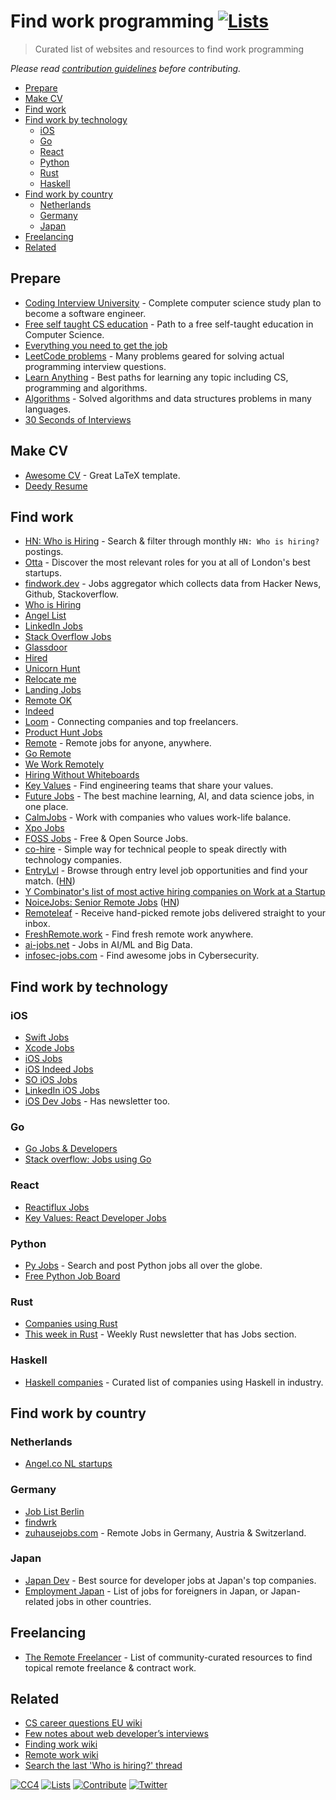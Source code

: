 # Find work programming [![Lists](https://img.shields.io/badge/-more%20lists-0a0a0a.svg?style=flat&colorA=0a0a0a)](https://github.com/learn-anything/curated-lists)

> Curated list of websites and resources to find work programming

_Please read [contribution guidelines](contributing.md) before contributing._

- [Prepare](#prepare)
- [Make CV](#make-cv)
- [Find work](#find-work)
- [Find work by technology](#find-work-by-technology)
  - [iOS](#ios)
  - [Go](#go)
  - [React](#react)
  - [Python](#python)
  - [Rust](#rust)
  - [Haskell](#haskell)
- [Find work by country](#find-work-by-country)
  - [Netherlands](#netherlands)
  - [Germany](#germany)
  - [Japan](#japan)
- [Freelancing](#freelancing)
- [Related](#related)

## Prepare

- [Coding Interview University](https://github.com/jwasham/coding-interview-university) - Complete computer science study plan to become a software engineer.
- [Free self taught CS education](https://github.com/ossu/computer-science) - Path to a free self-taught education in Computer Science.
- [Everything you need to get the job](https://github.com/kdn251/interviews)
- [LeetCode problems](https://leetcode.com) - Many problems geared for solving actual programming interview questions.
- [Learn Anything](https://learn-anything.xyz) - Best paths for learning any topic including CS, programming and algorithms.
- [Algorithms](https://github.com/marcosfede/algorithms) - Solved algorithms and data structures problems in many languages.
- [30 Seconds of Interviews](https://github.com/fejes713/30-seconds-of-interviews)

## Make CV

- [Awesome CV](https://github.com/posquit0/Awesome-CV) - Great LaTeX template.
- [Deedy Resume](https://github.com/deedy/Deedy-Resume)

## Find work

- [HN: Who is Hiring](https://kennytilton.github.io/whoishiring/) - Search & filter through monthly `HN: Who is hiring?` postings.
- [Otta](https://otta.co/) - Discover the most relevant roles for you at all of London's best startups.
- [findwork.dev](https://findwork.dev) - Jobs aggregator which collects data from Hacker News, Github, Stackoverflow.
- [Who is Hiring](https://whoishiring.io)
- [Angel List](https://angel.co/jobs)
- [LinkedIn Jobs](https://www.linkedin.com/jobs/)
- [Stack Overflow Jobs](https://stackoverflow.com/jobs)
- [Glassdoor](https://www.glassdoor.com)
- [Hired](https://hired.com/)
- [Unicorn Hunt](https://unicornhunt.io/)
- [Relocate me](https://relocate.me/)
- [Landing Jobs](https://landing.jobs/)
- [Remote OK](https://remoteok.io)
- [Indeed](https://www.indeed.com)
- [Loom](http://www.loom.co/) - Connecting companies and top freelancers.
- [Product Hunt Jobs](https://www.producthunt.com/jobs)
- [Remote](https://remote.com/) - Remote jobs for anyone, anywhere.
- [Go Remote](https://goremote.io/)
- [We Work Remotely](https://weworkremotely.com/)
- [Hiring Without Whiteboards](https://github.com/poteto/hiring-without-whiteboards)
- [Key Values](https://www.keyvalues.com/) - Find engineering teams that share your values.
- [Future Jobs](https://www.futurejobs.io/) - The best machine learning, AI, and data science jobs, in one place.
- [CalmJobs](http://calmjobs.io/) - Work with companies who values work-life balance.
- [Xpo Jobs](https://jobs.xpo.network/)
- [FOSS Jobs](https://www.fossjobs.net/) - Free & Open Source Jobs.
- [co-hire](https://www.co-hire.com/) - Simple way for technical people to speak directly with technology companies.
- [EntryLvl](https://entrylevel.io/) - Browse through entry level job opportunities and find your match. ([HN](https://news.ycombinator.com/item?id=22691295))
- [Y Combinator's list of most active hiring companies on Work at a Startup](https://www.workatastartup.com/job_list?utm_source=hn_jobs)
- [NoiceJobs: Senior Remote Jobs](https://t.me/NoiceJobs) ([HN](https://news.ycombinator.com/item?id=23500588))
- [Remoteleaf](https://remoteleaf.com/) - Receive hand-picked remote jobs delivered straight to your inbox.
- [FreshRemote.work](https://freshremote.work/) - Find fresh remote work anywhere.
- [ai-jobs.net](https://ai-jobs.net/) - Jobs in AI/ML and Big Data.
- [infosec-jobs.com](https://infosec-jobs.com/) - Find awesome jobs in Cybersecurity.

## Find work by technology

### iOS

- [Swift Jobs](https://www.natashatherobot.com/swift-jobs/)
- [Xcode Jobs](https://twitter.com/xcodejobs)
- [iOS Jobs](https://iosjobs.io/)
- [iOS Indeed Jobs](https://www.indeed.com/q-iOS-developer-jobs.html)
- [SO iOS Jobs](https://stackoverflow.com/jobs?q=ios)
- [LinkedIn iOS Jobs](https://www.linkedin.com/jobs/ios-developer-jobs/)
- [iOS Dev Jobs](https://iosdevjobs.com/) - Has newsletter too.

### Go

- [Go Jobs & Developers](https://www.golangprojects.com)
- [Stack overflow: Jobs using Go](https://stackoverflow.com/jobs/developer-jobs-using-go?med=site-ui&ref=tag-page_go)

### React

- [Reactiflux Jobs](http://jobs.reactiflux.com/)
- [Key Values: React Developer Jobs](https://www.keyvalues.com/react-developer-jobs)

### Python

- [Py Jobs](http://www.pyjobs.xyz/) - Search and post Python jobs all over the globe.
- [Free Python Job Board](http://pythonjobs.github.io/)

### Rust

- [Companies using Rust](https://www.rust-lang.org/en-US/friends.html)
- [This week in Rust](https://this-week-in-rust.org/) - Weekly Rust newsletter that has Jobs section.

### Haskell

- [Haskell companies](https://github.com/erkmos/haskell-companies) - Curated list of companies using Haskell in industry.

## Find work by country

### Netherlands

- [Angel.co NL startups](https://angel.co/netherlands)

### Germany

- [Job List Berlin](https://joblistberlin.com/companies)
- [findwrk](https://findwrk.app/germany-jobs)
- [zuhausejobs.com](https://zuhausejobs.com) - Remote Jobs in Germany, Austria & Switzerland.

### Japan

- [Japan Dev](https://japan-dev.com/) - Best source for developer jobs at Japan's top companies.
- [Employment Japan](https://www.employmentjapan.com/) - List of jobs for foreigners in Japan, or Japan-related jobs in other countries.

## Freelancing

- [The Remote Freelancer](https://github.com/engineerapart/TheRemoteFreelancer) - List of community-curated resources to find topical remote freelance & contract work.

## Related

- [CS career questions EU wiki](https://www.reddit.com/r/cscareerquestionsEU/wiki/index)
- [Few notes about web developer’s interviews](http://blog.sapegin.me/all/coding-interview)
- [Finding work wiki](https://wiki.nikitavoloboev.xyz/work/finding-work)
- [Remote work wiki](https://wiki.nikitavoloboev.xyz/work/remote-work)
- [Search the last 'Who is hiring?' thread](https://hnjobs.emilburzo.com/)

[![CC4](https://img.shields.io/badge/license-CC4-0a0a0a.svg?style=flat&colorA=0a0a0a)](https://creativecommons.org/licenses/by/4.0/)
[![Lists](https://img.shields.io/badge/-more%20lists-0a0a0a.svg?style=flat&colorA=0a0a0a)](https://github.com/learn-anything/curated-lists)
[![Contribute](https://img.shields.io/badge/-contribute-0a0a0a.svg?style=flat&colorA=0a0a0a)](contributing.md)
[![Twitter](http://bit.ly/nikitatweet)](https://twitter.com/nikitavoloboev)
